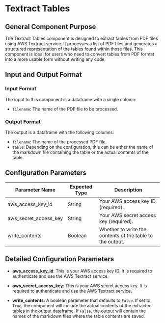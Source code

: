 # Textract Tables

## General Component Purpose
The Textract Tables component is designed to extract tables from PDF files using AWS Textract service. It processes a list of PDF files and generates a structured representation of the tables found within those files. This component is ideal for users who need to convert tables from PDF format into a more usable form without writing any code.

## Input and Output Format

### Input Format
The input to this component is a dataframe with a single column:
- `filename`: The name of the PDF file to be processed.

### Output Format
The output is a dataframe with the following columns:
- `filename`: The name of the processed PDF file.
- `table`: Depending on the configuration, this can be either the name of the markdown file containing the table or the actual contents of the table.

## Configuration Parameters

| Parameter Name           | Expected Type | Description                                                  |
|--------------------------|---------------|--------------------------------------------------------------|
| aws_access_key_id        | String        | Your AWS access key ID (required).                           |
| aws_secret_access_key    | String        | Your AWS secret access key (required).                       |
| write_contents           | Boolean       | Whether to write the contents of the table to the output.    |

## Detailed Configuration Parameters

- **aws_access_key_id**: This is your AWS access key ID. It is required to authenticate and use the AWS Textract service.

- **aws_secret_access_key**: This is your AWS secret access key. It is required to authenticate and use the AWS Textract service.

- **write_contents**: A boolean parameter that defaults to `False`. If set to `True`, the component will include the actual contents of the extracted tables in the output dataframe. If `False`, the output will contain the names of the markdown files where the table contents are saved.